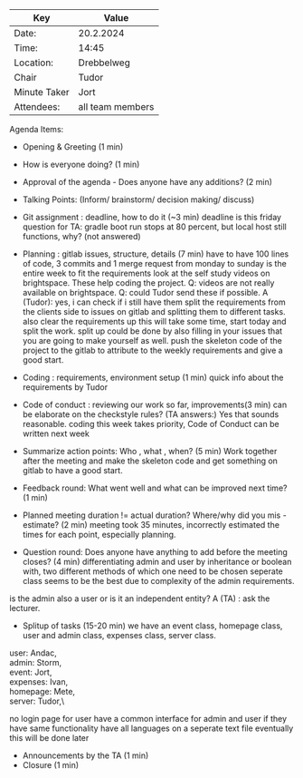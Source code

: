 | Key | Value |
| --- | --- |
| Date: | 20.2.2024 |
| Time: | 14:45 |
| Location: | Drebbelweg |
| Chair | Tudor |
| Minute Taker | Jort |
| Attendees: | all team members|
Agenda Items:
- Opening & Greeting (1 min)
- How is everyone doing? (1 min)

- Approval of the agenda - Does anyone have any additions? (2 min)

- Talking Points: (Inform/ brainstorm/ decision making/ discuss)
- Git assignment : deadline, how to do it (~3 min)
deadline is this friday 
question for TA: gradle boot run stops at 80 percent, but local host still functions, why? (not answered)

- Planning : gitlab issues, structure, details (7 min)
have to have 100 lines of code, 3 commits and 1 merge request
from monday to sunday is the entire week to fit the requirements
look at the self study videos on brightspace. These help coding the project.
Q: videos are not really available on brightspace. 
Q: could Tudor send these if possible. A (Tudor): yes, i can check if i still have them
split the requirements from the clients side to issues on gitlab and splitting them to different tasks. also clear the requirements up
this will take some time, start today and split the work.
split up could be done by also filling in your issues that you are going to make yourself as well.
push the skeleton code of the project to the gitlab to attribute to the weekly requirements and give a good start.


- Coding : requirements, environment setup (1 min)
quick info about the requirements by Tudor

- Code of conduct : reviewing our work so far, improvements(3 min)
can be elaborate on the checkstyle rules? (TA answers:) Yes that sounds reasonable. 
coding this week takes priority, Code of Conduct can be written next week
- Summarize action points: Who , what , when? (5 min)
Work together after the meeting and make the skeleton code and get something on gitlab to have a good start.

- Feedback round: What went well and what can be improved next time? (1 min)
- Planned meeting duration != actual duration? Where/why did you mis -estimate? (2 min)
meeting took 35 minutes, incorrectly estimated the times for each point, especially planning.
- Question round: Does anyone have anything to add before the meeting closes? (4 min)
differentiating admin and user by inheritance or boolean with, two different methods of which one  need to be chosen
seperate class seems to be the best due to complexity of the admin requirements.

is the admin also a user or is it an independent entity? A (TA) : ask the lecturer.

- Splitup of tasks (15-20 min)
we have an event class, homepage class, user and admin class, expenses class, server class.

user: Andac,\
admin: Storm,\
event: Jort,\
expenses: Ivan,\
homepage: Mete,\
server: Tudor,\

no login page for user
have a common interface for admin and user if they have same functionality
have all languages on a seperate text file eventually
this will be done later

- Announcements by the TA (1 min)
- Closure (1 min)
